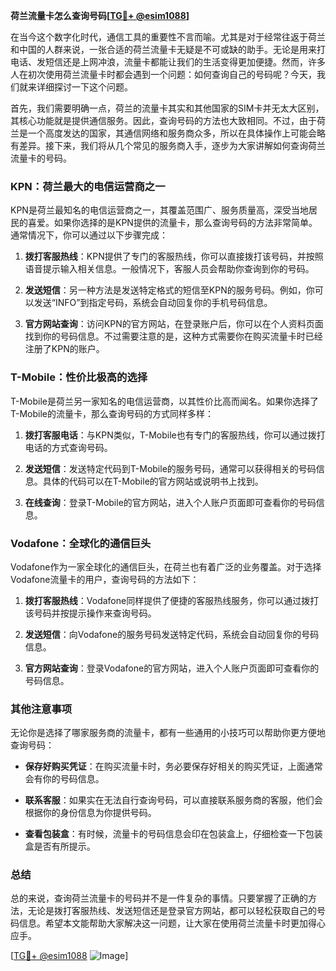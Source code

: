 **荷兰流量卡怎么查询号码[[TG💪+ @esim1088](https://t.me/s/esim1088)]**

在当今这个数字化时代，通信工具的重要性不言而喻。尤其是对于经常往返于荷兰和中国的人群来说，一张合适的荷兰流量卡无疑是不可或缺的助手。无论是用来打电话、发短信还是上网冲浪，流量卡都能让我们的生活变得更加便捷。然而，许多人在初次使用荷兰流量卡时都会遇到一个问题：如何查询自己的号码呢？今天，我们就来详细探讨一下这个问题。

首先，我们需要明确一点，荷兰的流量卡其实和其他国家的SIM卡并无太大区别，其核心功能就是提供通信服务。因此，查询号码的方法也大致相同。不过，由于荷兰是一个高度发达的国家，其通信网络和服务商众多，所以在具体操作上可能会略有差异。接下来，我们将从几个常见的服务商入手，逐步为大家讲解如何查询荷兰流量卡的号码。

### KPN：荷兰最大的电信运营商之一

KPN是荷兰最知名的电信运营商之一，其覆盖范围广、服务质量高，深受当地居民的喜爱。如果你选择的是KPN提供的流量卡，那么查询号码的方法非常简单。通常情况下，你可以通过以下步骤完成：

1. **拨打客服热线**：KPN提供了专门的客服热线，你可以直接拨打该号码，并按照语音提示输入相关信息。一般情况下，客服人员会帮助你查询到你的号码。
   
2. **发送短信**：另一种方法是发送特定格式的短信至KPN的服务号码。例如，你可以发送“INFO”到指定号码，系统会自动回复你的手机号码信息。

3. **官方网站查询**：访问KPN的官方网站，在登录账户后，你可以在个人资料页面找到你的号码信息。不过需要注意的是，这种方式需要你在购买流量卡时已经注册了KPN的账户。

### T-Mobile：性价比极高的选择

T-Mobile是荷兰另一家知名的电信运营商，以其性价比高而闻名。如果你选择了T-Mobile的流量卡，那么查询号码的方式同样多样：

1. **拨打客服电话**：与KPN类似，T-Mobile也有专门的客服热线，你可以通过拨打电话的方式查询号码。

2. **发送短信**：发送特定代码到T-Mobile的服务号码，通常可以获得相关的号码信息。具体的代码可以在T-Mobile的官方网站或说明书上找到。

3. **在线查询**：登录T-Mobile的官方网站，进入个人账户页面即可查看你的号码信息。

### Vodafone：全球化的通信巨头

Vodafone作为一家全球化的通信巨头，在荷兰也有着广泛的业务覆盖。对于选择Vodafone流量卡的用户，查询号码的方法如下：

1. **拨打客服热线**：Vodafone同样提供了便捷的客服热线服务，你可以通过拨打该号码并按提示操作来查询号码。

2. **发送短信**：向Vodafone的服务号码发送特定代码，系统会自动回复你的号码信息。

3. **官方网站查询**：登录Vodafone的官方网站，进入个人账户页面即可查看你的号码信息。

### 其他注意事项

无论你是选择了哪家服务商的流量卡，都有一些通用的小技巧可以帮助你更方便地查询号码：

- **保存好购买凭证**：在购买流量卡时，务必要保存好相关的购买凭证，上面通常会有你的号码信息。
  
- **联系客服**：如果实在无法自行查询号码，可以直接联系服务商的客服，他们会根据你的身份信息为你提供号码。

- **查看包装盒**：有时候，流量卡的号码信息会印在包装盒上，仔细检查一下包装盒是否有所提示。

### 总结

总的来说，查询荷兰流量卡的号码并不是一件复杂的事情。只要掌握了正确的方法，无论是拨打客服热线、发送短信还是登录官方网站，都可以轻松获取自己的号码信息。希望本文能帮助大家解决这一问题，让大家在使用荷兰流量卡时更加得心应手。

[[TG💪+ @esim1088](https://t.me/s/esim1088) ![Image](https://i.postimg.cc/4NQfJmqS/Snipaste-2025-05-13-00-14-12.png)]